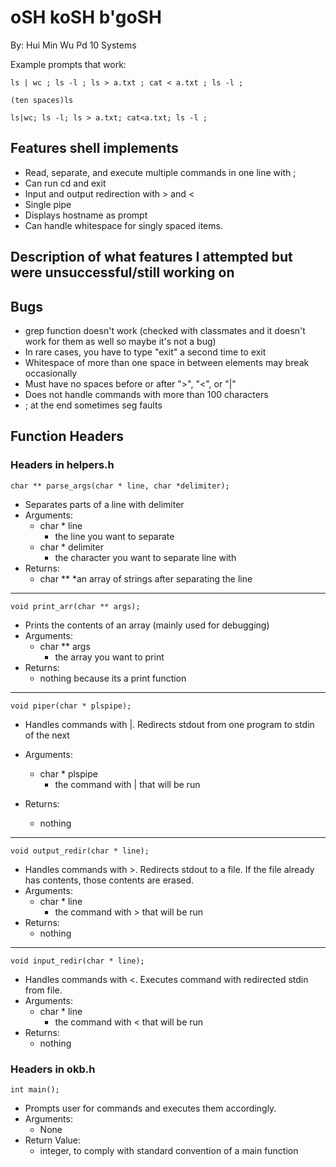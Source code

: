 # oSH koSH b'goSH
By: Hui Min Wu Pd 10 Systems

Example prompts that work:

```ls | wc ; ls -l ; ls > a.txt ; cat < a.txt ; ls -l ;```

```(ten spaces)ls```

```ls|wc; ls -l; ls > a.txt; cat<a.txt; ls -l ;```

## Features shell implements
* Read, separate, and execute multiple commands in one line with ;
* Can run cd and exit
* Input and output redirection with > and <
* Single pipe
* Displays hostname as prompt
* Can handle whitespace for singly spaced items.

## Description of what features I attempted but were unsuccessful/still working on

## Bugs
* grep function doesn't work (checked with classmates and it doesn't work for them as well so maybe it's not a bug)
* In rare cases, you have to type "exit" a second time to exit
* Whitespace of more than one space in between elements may break occasionally
* Must have no spaces before or after ">", "<", or "|"
* Does not handle commands with more than 100 characters
* ; at the end sometimes seg faults

## Function Headers
### Headers in helpers.h

```char ** parse_args(char * line, char *delimiter);```
* Separates parts of a line with delimiter
* Arguments:
  * char * line
    * the line you want to separate
  * char * delimiter
    * the character you want to separate line with
* Returns:
  * char **
    *an array of strings after separating the line
___

```void print_arr(char ** args);```
* Prints the contents of an array (mainly used for debugging)
* Arguments:
  * char ** args
    * the array you want to print
* Returns:
  * nothing because its a print function
___
```void piper(char * plspipe);```
* Handles commands with |. Redirects stdout from one program to stdin of the next

* Arguments:
  * char * plspipe
    * the command with | that will be run
* Returns:
  * nothing
___
```void output_redir(char * line);```
* Handles commands with >. Redirects stdout to a file. If the file already has contents, those contents are erased.
* Arguments:
  * char * line
    * the command with > that will be run
* Returns:
  * nothing
___
```void input_redir(char * line);```
* Handles commands with <. Executes command with redirected stdin from file.
* Arguments:
  * char * line
    * the command with < that will be run
* Returns:
  * nothing
### Headers in okb.h

```int main();```
* Prompts user for commands and executes them accordingly.
* Arguments:
  * None
* Return Value: 
  * integer, to comply with standard convention of a main function
